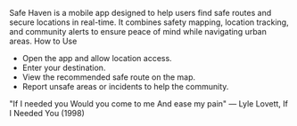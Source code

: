 Safe Haven is a mobile app designed to help users find safe routes and secure locations in real-time. It combines safety mapping, location tracking, and community alerts to ensure peace of mind while navigating urban areas.
How to Use
- Open the app and allow location access.
- Enter your destination.
- View the recommended safe route on the map.
- Report unsafe areas or incidents to help the community.

"If I needed you
Would you come to me
And ease my pain" — Lyle Lovett, If I Needed You (1998)
